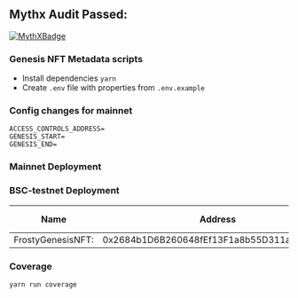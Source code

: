 ## Mythx Audit Passed:
[![MythXBadge](https://badgen.net/https/api.mythx.io/v1/projects/843ac0cb-7cb9-4cd2-902f-b4762a7130f7/badge/data?cache=300&icon=https://raw.githubusercontent.com/ConsenSys/mythx-github-badge/main/logo_white.svg)](https://docs.mythx.io/dashboard/github-badges)

### Genesis NFT Metadata scripts

* Install dependencies `yarn`
* Create `.env` file with properties from `.env.example` 

### Config changes for mainnet

```
ACCESS_CONTROLS_ADDRESS=
GENESIS_START=
GENESIS_END=
```

### Mainnet Deployment

### BSC-testnet Deployment

| Name | Address | Mainnet Link |
| :--: | :-----: | :--------: |
| FrostyGenesisNFT:     |  0x2684b1D6B260648fEf13F1a8b55D311a4bdF32f2 | <a href="https://bscscan.com/address/0x2684b1D6B260648fEf13F1a8b55D311a4bdF32f2"><img src="https://bscscan.com/images/logo-bscscan.svg?v=0.0.3"></img></a> |


### Coverage

```
yarn run coverage
```
